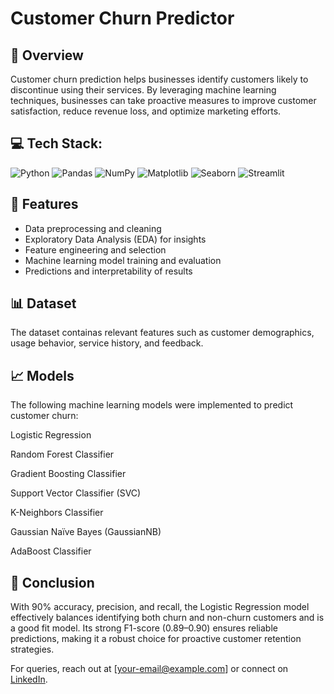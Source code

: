 # Customer Churn Predictor

## 📌 Overview
Customer churn prediction helps businesses identify customers likely to discontinue using their services. By leveraging machine learning techniques, businesses can take proactive measures to improve customer satisfaction, reduce revenue loss, and optimize marketing efforts.

## 💻 Tech Stack:
![Python](https://img.shields.io/badge/python-3670A0?style=for-the-badge&logo=python&logoColor=ffdd54) ![Pandas](https://img.shields.io/badge/pandas-%23150458.svg?style=for-the-badge&logo=pandas&logoColor=white) ![NumPy](https://img.shields.io/badge/numpy-%23013243.svg?style=for-the-badge&logo=numpy&logoColor=white) ![Matplotlib](https://img.shields.io/badge/Matplotlib-%23ffffff.svg?style=for-the-badge&logo=Matplotlib&logoColor=black) ![Seaborn](https://img.shields.io/badge/SEABORN-7DB0BC?style=for-the-badge) ![Streamlit](https://img.shields.io/badge/Streamlit-%23FE4B4B.svg?style=for-the-badge&logo=streamlit&logoColor=white)

## 🚀 Features
- Data preprocessing and cleaning
- Exploratory Data Analysis (EDA) for insights
- Feature engineering and selection
- Machine learning model training and evaluation
- Predictions and interpretability of results

## 📊 Dataset
The dataset containas relevant features such as customer demographics, usage behavior, service history, and feedback. 

## 📈 Models 
The following machine learning models were implemented to predict customer churn:

Logistic Regression

Random Forest Classifier

Gradient Boosting Classifier

Support Vector Classifier (SVC)

K-Neighbors Classifier

Gaussian Naïve Bayes (GaussianNB)

AdaBoost Classifier

## 📜 Conclusion
With 90% accuracy, precision, and recall, the Logistic Regression model effectively balances identifying both churn and non-churn customers and is a good fit model. Its strong F1-score (0.89–0.90) ensures reliable predictions, making it a robust choice for proactive customer retention strategies.

For queries, reach out at [your-email@example.com] or connect on [LinkedIn](https://www.linkedin.com/in/your-profile/).



